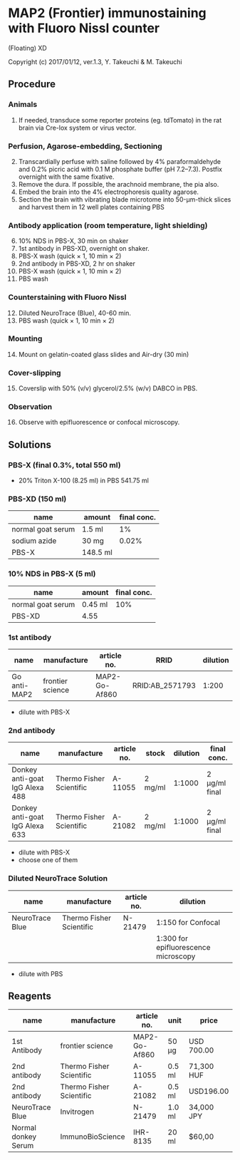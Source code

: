 # MAP2 (Frontier) immunostaining with Fluoro Nissl counter
(Floating) XD

Copyright (c) 2017/01/12, ver.1.3, Y. Takeuchi & M. Takeuchi

## Procedure
### Animals
1. If needed, transduce some reporter proteins (eg. tdTomato) in the rat brain via Cre-lox system or virus vector.
### Perfusion, Agarose-embedding, Sectioning
2. Transcardially perfuse with saline followed by 4% paraformaldehyde and 0.2% picric acid with 0.1 M phosphate buffer (pH 7.2–7.3). Postfix overnight with the same fixative.
3. Remove the dura. If possible, the arachnoid membrane, the pia also.
4. Embed the brain into the 4% electrophoresis quality agarose.
5. Section the brain with vibrating blade microtome into 50-µm-thick slices and harvest them in 12 well plates containing PBS


### Antibody application (room temperature, light shielding)
6. 10% NDS in PBS-X, 30 min on shaker
7. 1st antibody in PBS-XD, overnight on shaker.
8. PBS-X wash (quick × 1, 10 min × 2)
9. 2nd antibody in PBS-XD, 2 hr on shaker
10. PBS-X wash (quick × 1, 10 min × 2)
11. PBS wash


### Counterstaining with Fluoro Nissl
12. Diluted NeuroTrace (Blue), 40-60 min.
13. PBS wash (quick × 1, 10 min × 2)

### Mounting
14. Mount on gelatin-coated glass slides and Air-dry (30 min)

### Cover-slipping
15. Coverslip with 50% (v/v) glycerol/2.5% (w/v) DABCO in PBS.

### Observation
16. Observe with epifluorescence or confocal microscopy.

## Solutions
### PBS-X (final 0.3%, total 550 ml)
- 20% Triton X-100 (8.25 ml) in PBS 541.75 ml

### PBS-XD (150 ml)
| name              | amount   | final conc. |
| ----------------- | -------- | ----------- |
| normal goat serum | 1.5 ml   | 1%          |
| sodium azide      | 30 mg    | 0.02%       |
| PBS-X             | 148.5 ml |             |


### 10% NDS in PBS-X (5 ml)
| name              | amount  | final conc. |
| ----------------- | ------- | ----------- |
| normal goat serum | 0.45 ml | 10%         |
| PBS-XD            | 4.55    |             |

### 1st antibody
| name         | manufacture | article no. | RRID       | dilution |
| ------------ | ----------- | ----------- | ---------- | -------- |
| Go anti-MAP2 | frontier science  |  MAP2-Go-Af860     | RRID:AB_2571793 | 1:200    |

- dilute with PBS-X

### 2nd antibody
| name                           | manufacture              | article no. | stock   | dilution | final conc.   |
| ------------------------------ | ------------------------ | ----------- | ------- | -------- | ------------- |
| Donkey anti-goat IgG Alexa 488 | Thermo Fisher Scientific | A-11055     | 2 mg/ml | 1:1000    | 2 µg/ml final |
| Donkey anti-goat IgG Alexa 633 | Thermo Fisher Scientific | A-21082     | 2 mg/ml | 1:1000    | 2 µg/ml final |

- dilute with PBS-X
- choose one of them

### Diluted NeuroTrace Solution
| name            | manufacture              | article no. | dilution                             |
| --------------- | ------------------------ | ----------- | ------------------------------------ |
| NeuroTrace Blue | Thermo Fisher Scientific | N-21479     | 1:150 for Confocal                   |
|                 |                          |      | 1:300 for epifluorescence microscopy |

- dilute with PBS

## Reagents
| name              | manufacture              | article no. | unit   | price      |
| ----------------- | ------------------------ | ----------- | ------ | ---------- |
| 1st Antibody      | frontier science 　      | MAP2-Go-Af860 | 50 µg | USD 700.00 |
| 2nd antibody      | Thermo Fisher Scientific | A-11055     | 0.5 ml | 71,300 HUF |
| 2nd antibody      | Thermo Fisher Scientific | A-21082     | 0.5 ml | USD196.00 |
| NeuroTrace Blue   | Invitrogen               | N-21479     | 1.0 ml | 34,000 JPY |
| Normal donkey Serum | ImmunoBioScience  | IHR-8135  | 20 ml  | $60,00  |
